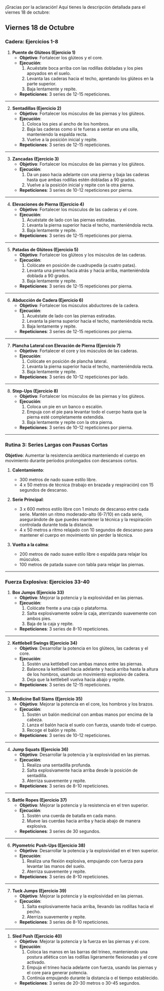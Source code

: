 ¡Gracias por la aclaración! Aquí tienes la descripción detallada para el viernes 18 de octubre:

## Viernes 18 de Octubre

### Cadera: Ejercicios 1-8

1. **Puente de Glúteos (Ejercicio 1)**
   - **Objetivo**: Fortalecer los glúteos y el core.
   - **Ejecución**:  
      1. Acuéstate boca arriba con las rodillas dobladas y los pies apoyados en el suelo.  
      2. Levanta las caderas hacia el techo, apretando los glúteos en la parte superior.  
      3. Baja lentamente y repite.  
   - **Repeticiones**: 3 series de 12-15 repeticiones.

---

2. **Sentadillas (Ejercicio 2)**
   - **Objetivo**: Fortalecer los músculos de las piernas y los glúteos.
   - **Ejecución**:  
      1. Coloca los pies al ancho de los hombros.  
      2. Baja las caderas como si te fueras a sentar en una silla, manteniendo la espalda recta.  
      3. Vuelve a la posición inicial y repite.  
   - **Repeticiones**: 3 series de 12-15 repeticiones.

---

3. **Zancadas (Ejercicio 3)**
   - **Objetivo**: Fortalecer los músculos de las piernas y los glúteos.
   - **Ejecución**:  
      1. Da un paso hacia adelante con una pierna y baja las caderas hasta que ambas rodillas estén dobladas a 90 grados.  
      2. Vuelve a la posición inicial y repite con la otra pierna.  
   - **Repeticiones**: 3 series de 10-12 repeticiones por pierna.

---

4. **Elevaciones de Pierna (Ejercicio 4)**
   - **Objetivo**: Fortalecer los músculos de las caderas y el core.
   - **Ejecución**:  
      1. Acuéstate de lado con las piernas estiradas.  
      2. Levanta la pierna superior hacia el techo, manteniéndola recta.  
      3. Baja lentamente y repite.  
   - **Repeticiones**: 3 series de 12-15 repeticiones por pierna.

---

5. **Patadas de Glúteos (Ejercicio 5)**
   - **Objetivo**: Fortalecer los glúteos y los músculos de las caderas.
   - **Ejecución**:  
      1. Colócate en posición de cuadrupedia (a cuatro patas).  
      2. Levanta una pierna hacia atrás y hacia arriba, manteniéndola doblada a 90 grados.  
      3. Baja lentamente y repite.  
   - **Repeticiones**: 3 series de 12-15 repeticiones por pierna.

---

6. **Abducción de Cadera (Ejercicio 6)**
   - **Objetivo**: Fortalecer los músculos abductores de la cadera.
   - **Ejecución**:  
      1. Acuéstate de lado con las piernas estiradas.  
      2. Levanta la pierna superior hacia el techo, manteniéndola recta.  
      3. Baja lentamente y repite.  
   - **Repeticiones**: 3 series de 12-15 repeticiones por pierna.

---

7. **Plancha Lateral con Elevación de Pierna (Ejercicio 7)**
   - **Objetivo**: Fortalecer el core y los músculos de las caderas.
   - **Ejecución**:  
      1. Colócate en posición de plancha lateral.  
      2. Levanta la pierna superior hacia el techo, manteniéndola recta.  
      3. Baja lentamente y repite.  
   - **Repeticiones**: 3 series de 10-12 repeticiones por lado.

---

8. **Step-Ups (Ejercicio 8)**
   - **Objetivo**: Fortalecer los músculos de las piernas y los glúteos.
   - **Ejecución**:  
      1. Coloca un pie en un banco o escalón.  
      2. Empuja con el pie para levantar todo el cuerpo hasta que la pierna esté completamente extendida.  
      3. Baja lentamente y repite con la otra pierna.  
   - **Repeticiones**: 3 series de 10-12 repeticiones por pierna.

---
### Rutina 3: Series Largas con Pausas Cortas

**Objetivo**: Aumentar la resistencia aeróbica manteniendo el cuerpo en movimiento durante períodos prolongados con descansos cortos.

1. **Calentamiento**:
   - 300 metros de nado suave estilo libre.
   - 4 x 50 metros de técnica (trabajo en brazada y respiración) con 15 segundos de descanso.

2. **Serie Principal**:
   - 3 x 600 metros estilo libre con 1 minuto de descanso entre cada serie. Mantén un ritmo moderado-alto (6-7/10) en cada serie, asegurándote de que puedes mantener la técnica y la respiración controlada durante toda la distancia.
   - 4 x 50 metros a ritmo relajado con 10 segundos de descanso para mantener el cuerpo en movimiento sin perder la técnica.

3. **Vuelta a la calma**:
   - 200 metros de nado suave estilo libre o espalda para relajar los músculos.
   - 100 metros de patada suave con tabla para relajar las piernas.

---

### Fuerza Explosiva: Ejercicios 33-40

1. **Box Jumps (Ejercicio 33)**
   - **Objetivo**: Mejorar la potencia y la explosividad en las piernas.
   - **Ejecución**:  
      1. Colócate frente a una caja o plataforma.  
      2. Salta explosivamente sobre la caja, aterrizando suavemente con ambos pies.  
      3. Baja de la caja y repite.  
   - **Repeticiones**: 3 series de 8-10 repeticiones.

---

2. **Kettlebell Swings (Ejercicio 34)**
   - **Objetivo**: Desarrollar la potencia en los glúteos, las caderas y el core.
   - **Ejecución**:  
      1. Sostén una kettlebell con ambas manos entre las piernas.  
      2. Balancea la kettlebell hacia adelante y hacia arriba hasta la altura de los hombros, usando un movimiento explosivo de cadera.  
      3. Deja que la kettlebell vuelva hacia abajo y repite.  
   - **Repeticiones**: 3 series de 12-15 repeticiones.

---

3. **Medicine Ball Slams (Ejercicio 35)**
   - **Objetivo**: Mejorar la potencia en el core, los hombros y los brazos.
   - **Ejecución**:  
      1. Sostén un balón medicinal con ambas manos por encima de la cabeza.  
      2. Lanza el balón hacia el suelo con fuerza, usando todo el cuerpo.  
      3. Recoge el balón y repite.  
   - **Repeticiones**: 3 series de 10-12 repeticiones.

---

4. **Jump Squats (Ejercicio 36)**
   - **Objetivo**: Desarrollar la potencia y la explosividad en las piernas.
   - **Ejecución**:  
      1. Realiza una sentadilla profunda.  
      2. Salta explosivamente hacia arriba desde la posición de sentadilla.  
      3. Aterriza suavemente y repite.  
   - **Repeticiones**: 3 series de 8-10 repeticiones.

---

5. **Battle Ropes (Ejercicio 37)**
   - **Objetivo**: Mejorar la potencia y la resistencia en el tren superior.
   - **Ejecución**:  
      1. Sostén una cuerda de batalla en cada mano.  
      2. Mueve las cuerdas hacia arriba y hacia abajo de manera explosiva.  
   - **Repeticiones**: 3 series de 30 segundos.

---

6. **Plyometric Push-Ups (Ejercicio 38)**
   - **Objetivo**: Desarrollar la potencia y la explosividad en el tren superior.
   - **Ejecución**:  
      1. Realiza una flexión explosiva, empujando con fuerza para levantar las manos del suelo.  
      2. Aterriza suavemente y repite.  
   - **Repeticiones**: 3 series de 8-10 repeticiones.

---

7. **Tuck Jumps (Ejercicio 39)**
   - **Objetivo**: Mejorar la potencia y la explosividad en las piernas.
   - **Ejecución**:  
      1. Salta explosivamente hacia arriba, llevando las rodillas hacia el pecho.  
      2. Aterriza suavemente y repite.  
   - **Repeticiones**: 3 series de 8-10 repeticiones.

---

1. **Sled Push (Ejercicio 40)**
   - **Objetivo**: Mejorar la potencia y la fuerza en las piernas y el core.
   - **Ejecución**:  
      1. Coloca las manos en las barras del trineo, manteniendo una postura atlética con las rodillas ligeramente flexionadas y el core activado.  
      2. Empuja el trineo hacia adelante con fuerza, usando las piernas y el core para generar potencia.  
      3. Continúa empujando durante la distancia o el tiempo establecido.  
   - **Repeticiones**: 3 series de 20-30 metros o 30-45 segundos.